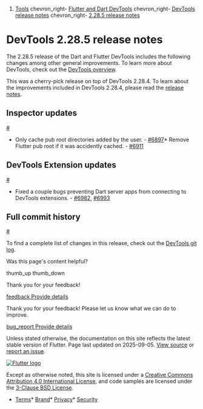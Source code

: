 1. [Tools](/tools) chevron\_right- [Flutter and Dart DevTools](/tools/devtools) chevron\_right- [DevTools release notes](/tools/devtools/release-notes) chevron\_right- [2.28.5 release notes](/tools/devtools/release-notes/release-notes-2.28.5)

DevTools 2.28.5 release notes
=============================

The 2.28.5 release of the Dart and Flutter DevTools includes the following changes among other general improvements. To learn more about DevTools, check out the [DevTools overview](https://docs.flutter.dev/tools/devtools).

This was a cherry-pick release on top of DevTools 2.28.4. To learn about the improvements included in DevTools 2.28.4, please read the [release notes](/tools/devtools/release-notes/release-notes-2.28.4).

Inspector updates
-----------------

[#](#inspector-updates)

* Only cache pub root directories added by the user. - [#6897](https://github.com/flutter/devtools/pull/6897)* Remove Flutter pub root if it was accidently cached. - [#6911](https://github.com/flutter/devtools/pull/6911)

DevTools Extension updates
--------------------------

[#](#devtools-extension-updates)

* Fixed a couple bugs preventing Dart server apps from connecting to DevTools extensions. - [#6982](https://github.com/flutter/devtools/pull/6982), [#6993](https://github.com/flutter/devtools/pull/6993)

Full commit history
-------------------

[#](#full-commit-history)

To find a complete list of changes in this release, check out the [DevTools git log](https://github.com/flutter/devtools/tree/v2.28.5).

Was this page's content helpful?

thumb\_up thumb\_down

Thank you for your feedback!

 [feedback Provide details](https://github.com/flutter/website/issues/new?template=1_page_issue.yml&&page-url=https://docs.flutter.dev/tools/devtools/release-notes/release-notes-2.28.5/&page-source=https://github.com/flutter/website/tree/main/src/content/tools/devtools/release-notes/release-notes-2.28.5.md)

Thank you for your feedback! Please let us know what we can do to improve.

 [bug\_report Provide details](https://github.com/flutter/website/issues/new?template=1_page_issue.yml&&page-url=https://docs.flutter.dev/tools/devtools/release-notes/release-notes-2.28.5/&page-source=https://github.com/flutter/website/tree/main/src/content/tools/devtools/release-notes/release-notes-2.28.5.md)

Unless stated otherwise, the documentation on this site reflects the latest stable version of Flutter. Page last updated on 2025-09-05. [View source](https://github.com/flutter/website/tree/main/src/content/tools/devtools/release-notes/release-notes-2.28.5.md) or [report an issue](https://github.com/flutter/website/issues/new?template=1_page_issue.yml&&page-url=https://docs.flutter.dev/tools/devtools/release-notes/release-notes-2.28.5/&page-source=https://github.com/flutter/website/tree/main/src/content/tools/devtools/release-notes/release-notes-2.28.5.md "Report an issue with this page").

[![Flutter logo](/assets/images/branding/flutter/logo+text/horizontal/white.svg)](https://flutter.dev)

Except as otherwise noted, this site is licensed under a [Creative Commons Attribution 4.0 International License](https://creativecommons.org/licenses/by/4.0/), and code samples are licensed under the [3-Clause BSD License](https://opensource.org/licenses/BSD-3-Clause).

* [Terms](/tos "Terms of use")* [Brand](/brand "Brand usage guidelines")* [Privacy](https://policies.google.com/privacy "Privacy policy")* [Security](/security "Security philosophy and practices")

   